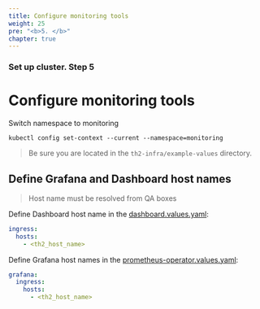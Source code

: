 ```yaml
---
title: Configure monitoring tools
weight: 25
pre: "<b>5. </b>"
chapter: true
---
```


### Set up cluster. Step 5

# Configure monitoring tools

Switch namespace to monitoring
```shell
kubectl config set-context --current --namespace=monitoring
```

> Be sure you are located in the `th2-infra/example-values` directory.

## Define Grafana and Dashboard host names

> Host name must be resolved from QA boxes

Define Dashboard host name in the [dashboard.values.yaml](https://github.com/th2-net/th2-infra/blob/master/example-values/prometheus-operator.values.yaml):

```yaml
ingress:
  hosts:
    - <th2_host_name>
```
Define Grafana host names in the [prometheus-operator.values.yaml](https://github.com/th2-net/th2-infra/blob/master/example-values/prometheus-operator.values.yaml):
```yaml
grafana:
  ingress:
    hosts:
      - <th2_host_name>
```


